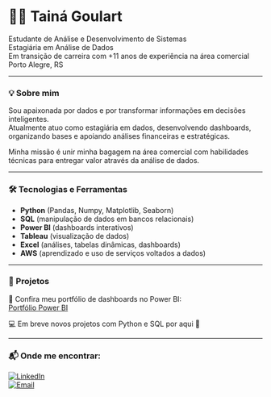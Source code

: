 # 👩‍💻 Tainá Goulart

Estudante de Análise e Desenvolvimento de Sistemas  
Estagiária em Análise de Dados  
Em transição de carreira com +11 anos de experiência na área comercial  
Porto Alegre, RS  

---

### 💡 Sobre mim

Sou apaixonada por dados e por transformar informações em decisões inteligentes.  
Atualmente atuo como estagiária em dados, desenvolvendo dashboards, organizando bases e apoiando análises financeiras e estratégicas.

Minha missão é unir minha bagagem na área comercial com habilidades técnicas para entregar valor através da análise de dados.

---

### 🛠️ Tecnologias e Ferramentas

- **Python** (Pandas, Numpy, Matplotlib, Seaborn)
- **SQL** (manipulação de dados em bancos relacionais)
- **Power BI** (dashboards interativos)
- **Tableau** (visualização de dados)
- **Excel** (análises, tabelas dinâmicas, dashboards)
- **AWS** (aprendizado e uso de serviços voltados a dados)

---

### 📁 Projetos

🔗 Confira meu portfólio de dashboards no Power BI:  
[Portfólio Power BI](https://sites.google.com/d/1bbsGtc6IerI5DBRj_o-vjJO41PAEewie/p/1bnK0E0L_xUOLD_RATbydcNeWFZE9gzoF/edit)

💻 Em breve novos projetos com Python e SQL por aqui 👀

---

### 📬 Onde me encontrar:

[![LinkedIn](https://img.shields.io/badge/-LinkedIn-0e76a8?style=flat&logo=linkedin&logoColor=white)](https://www.linkedin.com/in/taisgoulart)  
[![Email](https://img.shields.io/badge/-Email-D14836?style=flat&logo=gmail&logoColor=white)](mailto:seuemail@gmail.com)




